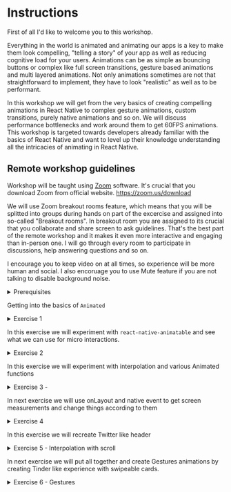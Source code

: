 
# Instructions

First of all I'd like to welcome you to this workshop. 

Everything in the world is animated and animating our apps is a key to make them look compelling, "telling a story" of your app as well as reducing cognitive load for your users. Animations can be as simple as bouncing buttons or complex like full screen transitions, gesture based animations and multi layered animations. Not only animations sometimes are not that straightforward to implement, they have to look "realistic" as well as to be performant.

In this workshop we will get from the very basics of creating compelling animations in React Native to complex gesture animations, custom transitions, purely native animations and so on. We will discuss performance bottlenecks and work around them to get 60FPS animations. This workshop is targeted towards developers already familiar with the basics of React Native and want to level up their knowledge understanding all the intricacies of animating in React Native.


## Remote workshop guidelines

Workshop will be taught using [Zoom](zoom.us) software. It's crucial that you download Zoom from official website.
https://zoom.us/download

We will use Zoom breakout rooms feature, which means that you will be splitted into groups during hands on part of the excercise and assigned into so-called "Breakout rooms".
In breakout room you are assigned to its crucial that you collaborate and share screen to ask guidelines. That's the best part of the remote workshop and it makes it even more interactive and engaging than in-person one.
I will go through every room to participate in discussions, help answering questions and so on.

I encourage you to keep video on at all times, so experience will be more human and social. I also encoruage you to use Mute feature if you are not talking to disable background noise. 
<details>
<summary>
Prerequisites
</summary>
## Having your Machine Ready - 3 Easy Steps

You'll be able to write React Native code for either iOS, Android, or both.  Let's make sure your machine is ready to get rolling.

It's important that you are able to run a "Hello World" app **BEFORE** this workshop. And that you are using **React Native CLI** quickstart


### 1. Git/GitHub source control
This part isn't critical, but we'll be occasionally pushing our code to a repo in the demo.  If you would like to follow along
with those steps, be sure to have a [GitHub](https://github.com/) account and install Git for your OS.

Installing Git:  https://www.atlassian.com/git/tutorials/install-git

### 2. React Native - using Native

There is a quick-start and there is a native code start.  We'll be using the native-cli option. 

The directions can be found here:  https://reactnative.dev/docs/environment-setup

Please click the native tab and follow the steps provided. 

> **React Native CLI Quickstart**


### 3. Hello World
Each of the directions above, ask you to generate "AwesomeProject" and run it.  If you've done that you're ready for our workshop!

</details>


Getting into the basics of `Animated`

<details>
    <summary>
        Exercise 1
    </summary>

    - Start a new project, 
    - Create a new screen with a green box and position it at the top of the view.
    - Move box to the middle of the screen using `Animated.Value` and timing function
    - Create a sequence of several animations. Move the box to the right and then down.
</details>

In this exercise we will experiment with `react-native-animatable` and see what we can use for micro interactions.

<details>
<summary>
Exercise 2
</summary>

- install `react-native-animatable` 
- Create a screen with list of items
- animate this items using `react-native-animatable` primitives
</details>


In this exercise we will experiment with interpolation and various Animated functions

<details>


<summary>
Exercise 3 -
</summary>

- Create a new screen.
- Create three items on the screen
- Create a sequence animation to change items properties
- Change 3 different types of properties

</details>


In next exercise we will use onLayout and native event to get screen measurements and change things according to them

<details>
<summary>
Exercise 4
</summary>

- Move the green box from the first example to the bottom of the screen using screen measurements

Hint:
- Use `onLayout` function to measure screen size.
- use `useWindowDimensions` to get window dimensions

</details>

In this exercise we will recreate Twitter like header

<details>
<summary>
Exercise 5 - Interpolation with scroll
</summary>

- In a previous project create a new screen
- In a twitter like example make sure to change the opacity of the subheader only when it appears on top of the header

</details>

In next exercise we will put all together and create Gestures animations by creating Tinder like experience with swipeable cards.

<details>
<summary>
Exercise 6 - Gestures
</summary>

- Listen to touch events and based on events move the card on the screen
- Rotate the card together with the movement
- When getting towards the corner of the screen also decrease opacity of the card

</details>



